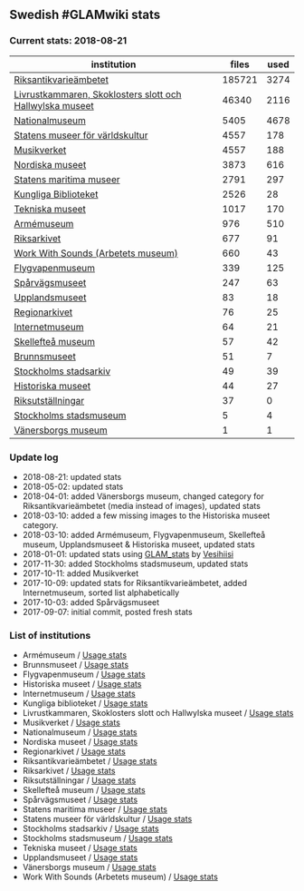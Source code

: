 ## Swedish #GLAMwiki stats

### Current stats: 2018-08-21

| institution | files | used |
|---|---|---|
| [Riksantikvarieämbetet](https://commons.wikimedia.org/wiki/Category:Media_from_the_Swedish_National_Heritage_Board) | 185721 | 3274 |
| [Livrustkammaren, Skoklosters slott och Hallwylska museet](https://commons.wikimedia.org/wiki/Category:Images_from_Livrustkammaren_och_Skoklosters_slott_med_Stiftelsen_Hallwylska_museet) | 46340 | 2116 |
| [Nationalmuseum](https://commons.wikimedia.org/wiki/Category:Images_from_the_Nationalmuseum_Stockholm) | 5405 | 4678 |
| [Statens museer för världskultur](https://commons.wikimedia.org/wiki/Category:Media_from_the_National_Museums_of_World_Culture) | 4557 | 178 |
| [Musikverket](https://commons.wikimedia.org/wiki/Category:Images_from_the_Swedish_Performing_Arts_Agency) | 4557 | 188 |
| [Nordiska museet](https://commons.wikimedia.org/wiki/Category:Images_from_Nordiska_museet) | 3873 | 616 |
| [Statens maritima museer](https://commons.wikimedia.org/wiki/Category:Images_from_Statens_maritima_museer) | 2791 | 297 |
| [Kungliga Biblioteket](https://commons.wikimedia.org/wiki/Category:Images_from_the_National_Library_of_Sweden) | 2526 | 28 |
| [Tekniska museet](https://commons.wikimedia.org/wiki/Category:Images_from_Tekniska_museet) | 1017 | 170 |
| [Armémuseum](https://commons.wikimedia.org/wiki/Category:Images_from_the_Swedish_Army_Museum) | 976 | 510 |
| [Riksarkivet](https://commons.wikimedia.org/wiki/Category:Images_from_the_National_Archives_of_Sweden) | 677 | 91 |
| [Work With Sounds (Arbetets museum)](https://commons.wikimedia.org/wiki/Category:Media_from_Work_With_Sounds) | 660 | 43 |
| [Flygvapenmuseum](https://commons.wikimedia.org/wiki/Category:Images_from_the_Swedish_Air_Force_Museum) | 339 | 125 |
| [Spårvägsmuseet](https://commons.wikimedia.org/wiki/Category:Images_from_Spårvägsmuseet) | 247 | 63 |
| [Upplandsmuseet](https://commons.wikimedia.org/wiki/Category:Images_from_Upplandsmuseet) | 83 | 18 |
| [Regionarkivet](https://commons.wikimedia.org/wiki/Category:Images_from_Regionarkivet) | 76 | 25 |
| [Internetmuseum](https://commons.wikimedia.org/wiki/Category:Images_from_Internetmuseum) | 64 | 21 |
| [Skellefteå museum](https://commons.wikimedia.org/wiki/Category:Images_from_Skellefteå_Museum) | 57 | 42 |
| [Brunnsmuseet](https://commons.wikimedia.org/wiki/Category:Media_provided_by_Brunnsmuseet) | 51 | 7 |
| [Stockholms stadsarkiv](https://commons.wikimedia.org/wiki/Category:Images_from_Stockholms_stadsarkiv) | 49 | 39 |
| [Historiska museet](https://commons.wikimedia.org/wiki/Category:Images_from_Statens_historiska_museum) | 44 | 27 |
| [Riksutställningar](https://commons.wikimedia.org/wiki/Category:Images_from_Riksutställningar) | 37 | 0 |
| [Stockholms stadsmuseum](https://commons.wikimedia.org/wiki/Category:Images_from_Stockholms_stadsmuseum) | 5 | 4 |
| [Vänersborgs museum](https://commons.wikimedia.org/wiki/Category:Images_from_Vänersborgs_museum) | 1 | 1 |

### Update log

* 2018-08-21: updated stats
* 2018-05-02: updated stats
* 2018-04-01: added Vänersborgs museum, changed category for Riksantikvarieämbetet (media instead of images), updated stats
* 2018-03-10: added a few missing images to the Historiska museet category.
* 2018-03-10: added Armémuseum, Flygvapenmuseum, Skellefteå museum, Upplandsmuseet & Historiska museet, updated stats
* 2018-01-01: updated stats using [GLAM_stats](https://github.com/Ambrosiani/GLAM_stats) by [Vesihiisi](https://github.com/Vesihiisi)
* 2017-11-30: added Stockholms stadsmuseum, updated stats
* 2017-10-11: added Musikverket
* 2017-10-09: updated stats for Riksantikvarieämbetet, added Internetmuseum, sorted list alphabetically
* 2017-10-03: added Spårvägsmuseet
* 2017-09-07: initial commit, posted fresh stats

### List of institutions

* Armémuseum / [Usage stats](https://tools.wmflabs.org/glamtools/glamorous.php?doit=1&category=Images+from+the+Swedish+Army+Museum&use_globalusage=1&ns0=1&depth=9&projects[wikipedia]=1&projects[wikimedia]=1&projects[wikisource]=1&projects[wikibooks]=1&projects[wikiquote]=1&projects[wiktionary]=1&projects[wikinews]=1&projects[wikivoyage]=1&projects[wikispecies]=1&projects[mediawiki]=1&projects[wikidata]=1&projects[wikiversity]=1)
* Brunnsmuseet / [Usage stats](https://tools.wmflabs.org/glamtools/glamorous.php?doit=1&category=Media+provided+by+Brunnsmuseet&use_globalusage=1&ns0=1&depth=9&projects[wikipedia]=1&projects[wikimedia]=1&projects[wikisource]=1&projects[wikibooks]=1&projects[wikiquote]=1&projects[wiktionary]=1&projects[wikinews]=1&projects[wikivoyage]=1&projects[wikispecies]=1&projects[mediawiki]=1&projects[wikidata]=1&projects[wikiversity]=1)
* Flygvapenmuseum / [Usage stats](https://tools.wmflabs.org/glamtools/glamorous.php?doit=1&category=Images+from+the+Swedish+Air+Force+Museum&use_globalusage=1&ns0=1&depth=9&projects[wikipedia]=1&projects[wikimedia]=1&projects[wikisource]=1&projects[wikibooks]=1&projects[wikiquote]=1&projects[wiktionary]=1&projects[wikinews]=1&projects[wikivoyage]=1&projects[wikispecies]=1&projects[mediawiki]=1&projects[wikidata]=1&projects[wikiversity]=1)
* Historiska museet / [Usage stats](https://tools.wmflabs.org/glamtools/glamorous.php?doit=1&category=Images+from+Statens+historiska+museum&use_globalusage=1&ns0=1&depth=9&projects[wikipedia]=1&projects[wikimedia]=1&projects[wikisource]=1&projects[wikibooks]=1&projects[wikiquote]=1&projects[wiktionary]=1&projects[wikinews]=1&projects[wikivoyage]=1&projects[wikispecies]=1&projects[mediawiki]=1&projects[wikidata]=1&projects[wikiversity]=1)
* Internetmuseum / [Usage stats](https://tools.wmflabs.org/glamtools/glamorous.php?doit=1&category=Images+from+Internetmuseum&use_globalusage=1&ns0=1&depth=9&projects[wikipedia]=1&projects[wikimedia]=1&projects[wikisource]=1&projects[wikibooks]=1&projects[wikiquote]=1&projects[wiktionary]=1&projects[wikinews]=1&projects[wikivoyage]=1&projects[wikispecies]=1&projects[mediawiki]=1&projects[wikidata]=1&projects[wikiversity]=1)
* Kungliga biblioteket / [Usage stats](https://tools.wmflabs.org/glamtools/glamorous.php?doit=1&category=Images+from+the+National+Library+of+Sweden&use_globalusage=1&ns0=1&depth=9&projects[wikipedia]=1&projects[wikimedia]=1&projects[wikisource]=1&projects[wikibooks]=1&projects[wikiquote]=1&projects[wiktionary]=1&projects[wikinews]=1&projects[wikivoyage]=1&projects[wikispecies]=1&projects[mediawiki]=1&projects[wikidata]=1&projects[wikiversity]=1)
* Livrustkammaren, Skoklosters slott och Hallwylska museet / [Usage stats](https://tools.wmflabs.org/glamtools/glamorous.php?doit=1&category=Images+from+Livrustkammaren+och+Skoklosters+slott+med+Stiftelsen+Hallwylska+museet&use_globalusage=1&ns0=1&depth=9&projects[wikipedia]=1&projects[wikimedia]=1&projects[wikisource]=1&projects[wikibooks]=1&projects[wikiquote]=1&projects[wiktionary]=1&projects[wikinews]=1&projects[wikivoyage]=1&projects[wikispecies]=1&projects[mediawiki]=1&projects[wikidata]=1&projects[wikiversity]=1)
* Musikverket / [Usage stats](https://tools.wmflabs.org/glamtools/glamorous.php?doit=1&category=Images+from+the+Swedish+Performing+Arts+Agency&use_globalusage=1&ns0=1&depth=9&projects[wikipedia]=1&projects[wikimedia]=1&projects[wikisource]=1&projects[wikibooks]=1&projects[wikiquote]=1&projects[wiktionary]=1&projects[wikinews]=1&projects[wikivoyage]=1&projects[wikispecies]=1&projects[mediawiki]=1&projects[wikidata]=1&projects[wikiversity]=1)
* Nationalmuseum / [Usage stats](https://tools.wmflabs.org/glamtools/glamorous.php?doit=1&category=Images+from+the+Nationalmuseum+Stockholm&use_globalusage=1&ns0=1&depth=9&projects[wikipedia]=1&projects[wikimedia]=1&projects[wikisource]=1&projects[wikibooks]=1&projects[wikiquote]=1&projects[wiktionary]=1&projects[wikinews]=1&projects[wikivoyage]=1&projects[wikispecies]=1&projects[mediawiki]=1&projects[wikidata]=1&projects[wikiversity]=1)
* Nordiska museet / [Usage stats](https://tools.wmflabs.org/glamtools/glamorous.php?doit=1&category=Images+from+Nordiska+museet&use_globalusage=1&ns0=1&depth=9&projects[wikipedia]=1&projects[wikimedia]=1&projects[wikisource]=1&projects[wikibooks]=1&projects[wikiquote]=1&projects[wiktionary]=1&projects[wikinews]=1&projects[wikivoyage]=1&projects[wikispecies]=1&projects[mediawiki]=1&projects[wikidata]=1&projects[wikiversity]=1)
* Regionarkivet / [Usage stats](https://tools.wmflabs.org/glamtools/glamorous.php?doit=1&category=Images+from+Regionarkivet&use_globalusage=1&ns0=1&depth=9&projects[wikipedia]=1&projects[wikimedia]=1&projects[wikisource]=1&projects[wikibooks]=1&projects[wikiquote]=1&projects[wiktionary]=1&projects[wikinews]=1&projects[wikivoyage]=1&projects[wikispecies]=1&projects[mediawiki]=1&projects[wikidata]=1&projects[wikiversity]=1)
* Riksantikvarieämbetet / [Usage stats](https://tools.wmflabs.org/glamtools/glamorous.php?doit=1&category=Media+from+the+Swedish+National+Heritage+Board&use_globalusage=1&ns0=1&depth=9&projects[wikipedia]=1&projects[wikimedia]=1&projects[wikisource]=1&projects[wikibooks]=1&projects[wikiquote]=1&projects[wiktionary]=1&projects[wikinews]=1&projects[wikivoyage]=1&projects[wikispecies]=1&projects[mediawiki]=1&projects[wikidata]=1&projects[wikiversity]=1)
* Riksarkivet / [Usage stats](https://tools.wmflabs.org/glamtools/glamorous.php?doit=1&category=Images+from+the+National+Archives+of+Sweden&use_globalusage=1&ns0=1&depth=9&projects[wikipedia]=1&projects[wikimedia]=1&projects[wikisource]=1&projects[wikibooks]=1&projects[wikiquote]=1&projects[wiktionary]=1&projects[wikinews]=1&projects[wikivoyage]=1&projects[wikispecies]=1&projects[mediawiki]=1&projects[wikidata]=1&projects[wikiversity]=1)
* Riksutställningar / [Usage stats](https://tools.wmflabs.org/glamtools/glamorous.php?doit=1&category=Images+from+Riksutställningar&use_globalusage=1&ns0=1&depth=9&projects[wikipedia]=1&projects[wikimedia]=1&projects[wikisource]=1&projects[wikibooks]=1&projects[wikiquote]=1&projects[wiktionary]=1&projects[wikinews]=1&projects[wikivoyage]=1&projects[wikispecies]=1&projects[mediawiki]=1&projects[wikidata]=1&projects[wikiversity]=1)
* Skellefteå museum / [Usage stats](https://tools.wmflabs.org/glamtools/glamorous.php?doit=1&category=Images+from+Skellefteå+Museum&use_globalusage=1&ns0=1&depth=9&projects[wikipedia]=1&projects[wikimedia]=1&projects[wikisource]=1&projects[wikibooks]=1&projects[wikiquote]=1&projects[wiktionary]=1&projects[wikinews]=1&projects[wikivoyage]=1&projects[wikispecies]=1&projects[mediawiki]=1&projects[wikidata]=1&projects[wikiversity]=1)
* Spårvägsmuseet / [Usage stats](https://tools.wmflabs.org/glamtools/glamorous.php?doit=1&category=Images+from+Spårvägsmuseet&use_globalusage=1&ns0=1&depth=9&projects[wikipedia]=1&projects[wikimedia]=1&projects[wikisource]=1&projects[wikibooks]=1&projects[wikiquote]=1&projects[wiktionary]=1&projects[wikinews]=1&projects[wikivoyage]=1&projects[wikispecies]=1&projects[mediawiki]=1&projects[wikidata]=1&projects[wikiversity]=1)
* Statens maritima museer / [Usage stats](https://tools.wmflabs.org/glamtools/glamorous.php?doit=1&category=Images+from+Statens+maritima+museer&use_globalusage=1&ns0=1&depth=9&projects[wikipedia]=1&projects[wikimedia]=1&projects[wikisource]=1&projects[wikibooks]=1&projects[wikiquote]=1&projects[wiktionary]=1&projects[wikinews]=1&projects[wikivoyage]=1&projects[wikispecies]=1&projects[mediawiki]=1&projects[wikidata]=1&projects[wikiversity]=1)
* Statens museer för världskultur / [Usage stats](https://tools.wmflabs.org/glamtools/glamorous.php?doit=1&category=Media+from+the+National+Museums+of+World+Culture&use_globalusage=1&ns0=1&depth=9&projects[wikipedia]=1&projects[wikimedia]=1&projects[wikisource]=1&projects[wikibooks]=1&projects[wikiquote]=1&projects[wiktionary]=1&projects[wikinews]=1&projects[wikivoyage]=1&projects[wikispecies]=1&projects[mediawiki]=1&projects[wikidata]=1&projects[wikiversity]=1)
* Stockholms stadsarkiv / [Usage stats](https://tools.wmflabs.org/glamtools/glamorous.php?doit=1&category=Images+by+Stockholms+stadsarkiv&use_globalusage=1&ns0=1&depth=9&projects[wikipedia]=1&projects[wikimedia]=1&projects[wikisource]=1&projects[wikibooks]=1&projects[wikiquote]=1&projects[wiktionary]=1&projects[wikinews]=1&projects[wikivoyage]=1&projects[wikispecies]=1&projects[mediawiki]=1&projects[wikidata]=1&projects[wikiversity]=1)
* Stockholms stadsmuseum / [Usage stats](https://tools.wmflabs.org/glamtools/glamorous.php?doit=1&category=Images+from+Stockholms+stadsmuseum&use_globalusage=1&ns0=1&depth=9&projects[wikipedia]=1&projects[wikimedia]=1&projects[wikisource]=1&projects[wikibooks]=1&projects[wikiquote]=1&projects[wiktionary]=1&projects[wikinews]=1&projects[wikivoyage]=1&projects[wikispecies]=1&projects[mediawiki]=1&projects[wikidata]=1&projects[wikiversity]=1)
* Tekniska museet / [Usage stats](https://tools.wmflabs.org/glamtools/glamorous.php?doit=1&category=Images+from+Tekniska+museet&use_globalusage=1&ns0=1&depth=9&projects[wikipedia]=1&projects[wikimedia]=1&projects[wikisource]=1&projects[wikibooks]=1&projects[wikiquote]=1&projects[wiktionary]=1&projects[wikinews]=1&projects[wikivoyage]=1&projects[wikispecies]=1&projects[mediawiki]=1&projects[wikidata]=1&projects[wikiversity]=1)
* Upplandsmuseet / [Usage stats](https://tools.wmflabs.org/glamtools/glamorous.php?doit=1&category=Images+from+Upplandsmuseet&use_globalusage=1&ns0=1&depth=9&projects[wikipedia]=1&projects[wikimedia]=1&projects[wikisource]=1&projects[wikibooks]=1&projects[wikiquote]=1&projects[wiktionary]=1&projects[wikinews]=1&projects[wikivoyage]=1&projects[wikispecies]=1&projects[mediawiki]=1&projects[wikidata]=1&projects[wikiversity]=1)
* Vänersborgs museum / [Usage stats](https://tools.wmflabs.org/glamtools/glamorous.php?doit=1&category=Images+from+Vänersborgs+museum&use_globalusage=1&ns0=1&depth=9&projects[wikipedia]=1&projects[wikimedia]=1&projects[wikisource]=1&projects[wikibooks]=1&projects[wikiquote]=1&projects[wiktionary]=1&projects[wikinews]=1&projects[wikivoyage]=1&projects[wikispecies]=1&projects[mediawiki]=1&projects[wikidata]=1&projects[wikiversity]=1)
* Work With Sounds (Arbetets museum) / [Usage stats](https://tools.wmflabs.org/glamtools/glamorous.php?doit=1&category=Media+from+Work+With+Sounds&use_globalusage=1&ns0=1&depth=9&projects[wikipedia]=1&projects[wikimedia]=1&projects[wikisource]=1&projects[wikibooks]=1&projects[wikiquote]=1&projects[wiktionary]=1&projects[wikinews]=1&projects[wikivoyage]=1&projects[wikispecies]=1&projects[mediawiki]=1&projects[wikidata]=1&projects[wikiversity]=1)
